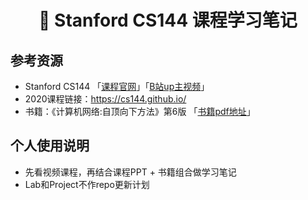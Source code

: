 <h1 align="center">📔 Stanford CS144 课程学习笔记</h1>

## 参考资源
- Stanford CS144 「[课程官网](https://cs144.github.io/)」「[B站up主视频](https://www.bilibili.com/video/BV1wt41167iN?p=1)」
- 2020课程链接：https://cs144.github.io/
- 书籍：《计算机网络:自顶向下方法》第6版 「[书籍pdf地址](https://eclass.teicrete.gr/modules/document/file.php/TP326/%CE%98%CE%B5%CF%89%CF%81%CE%AF%CE%B1%20(Lectures)/Computer_Networking_A_Top-Down_Approach.pdf)」

## 个人使用说明
- 先看视频课程，再结合课程PPT + 书籍组合做学习笔记
- Lab和Project不作repo更新计划
